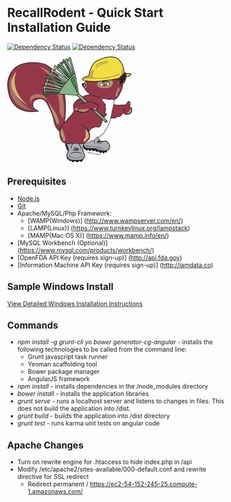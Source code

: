 # RecallRodent - Quick Start Installation Guide
[![Dependency Status](https://www.versioneye.com/user/projects/55899654306662001d00017c/badge.svg?style=flat)](https://www.versioneye.com/user/projects/55899654306662001d00017c)
[![Dependency Status](https://www.versioneye.com/user/projects/55899725306662001e000242/badge.svg?style=flat)](https://www.versioneye.com/user/projects/55899725306662001e000242)

![Squirrel alt text](/docs/images/Squirrel.jpg)


## Prerequisites

* [Node.js](https://nodejs.org)
* [Git](http://git-scm.com)
* Apache/MySQL/Php Framework:
  * [WAMP(Windows)] (http://www.wampserver.com/en/)
  * [LAMP(Linux)] (https://www.turnkeylinux.org/lampstack)
  * [MAMP(Mac OS X)] (https://www.mamp.info/en/)
* [MySQL Workbench (Optional)] (https://www.mysql.com/products/workbench/)
* [OpenFDA API Key (requires sign-up)] (http://api.fda.gov)
* [Information Machine API Key (requires sign-up)] (http://iamdata.co)

## Sample Windows Install

[View Detailed Windows Installation Instructions](detailed-windows-installation.md)

## Commands

* *npm install –g grunt-cli yo bower generator-cg-angular* - installs the following technologies to be called from the command line:
  * Grunt javascript task runner
  * Yeoman scaffolding tool
  * Bower package manager
  * AngularJS framework
* *npm install* - installs dependencies in the /node_modules directory
* *bower install* - installs the application libraries
* *grunt serve* - runs a localhost server and listens to changes in files. This does not build the application into /dist.
* *grunt build* - builds the application into /dist directory
* *grunt test* - runs karma unit tests on angular code

## Apache Changes

* Turn on rewrite engine for .htaccess to hide index.php in /api
* Modify /etc/apache2/sites-available/000-default.conf and rewrite directive for SSL redirect
  * Redirect permanent / https://ec2-54-152-245-25.compute-1.amazonaws.com/




